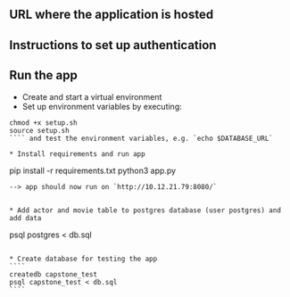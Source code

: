 ## URL where the application is hosted



## Instructions to set up authentication


## Run the app

* Create and start a virtual environment
* Set up environment variables by executing:
````
chmod +x setup.sh
source setup.sh
```` and test the environment variables, e.g. `echo $DATABASE_URL`

* Install requirements and run app 
````
pip install -r requirements.txt
python3 app.py
````
--> app should now run on `http://10.12.21.79:8080/`


* Add actor and movie table to postgres database (user postgres) and add data
````
psql postgres < db.sql
`````

* Create database for testing the app
````
createdb capstone_test
psql capstone_test < db.sql
````
